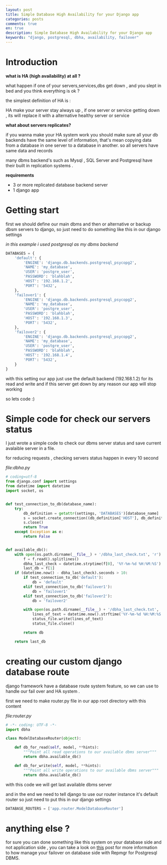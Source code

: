 ```yaml
---
layout: post
title: Simple Database High Availability for your Django app
categories: posts
comments: true
en: true
description: Simple Database High Availability for your Django app
keywords: "django, postgresql, dbha, availability, failover"
---
```


# Introduction

__what is HA (high availability) at all ?__


what happen if one of your servers,services,dbs get down , and you slept in bed and you think everything is ok ?

the simplest definition of HA is :

HA make your server stay always up , if one server or service getting down , its will replace it with a alternative healthy server or service

__what about servers replicates?__

if you wanna make your HA system work you should make sure all your db backends have the same level of information, that's mean copying data from a database in one server to a database in another.
so all servers have same data and records

many dbms backend's such as Mysql , SQL Server and Postgresql have their built in replication systems .

__requirements__

* 3 or more replicated database backend server
* 1 django app

# Getting start

first we should define our main dbms and then or alternative or backup dbsm servers to django,
so just need to do something like this in our django settings

_in this example i used postgresql as my dbms backend_


``` python
DATABASES = {
    'default': {
        'ENGINE': 'django.db.backends.postgresql_psycopg2',
        'NAME': 'my_database',
        'USER': 'postgre_user',
        'PASSWORD': 'blahblah',
        'HOST': '192.168.1.2',
        'PORT': '5432',
    },
    'failover1': {
        'ENGINE': 'django.db.backends.postgresql_psycopg2',
        'NAME': 'my_database',
        'USER': 'postgre_user',
        'PASSWORD': 'blahblah',
        'HOST': '192.168.1.3',
        'PORT': '5432',
    },
    'failover2': {
        'ENGINE': 'django.db.backends.postgresql_psycopg2',
        'NAME': 'my_database',
        'USER': 'postgre_user',
        'PASSWORD': 'blahblah',
        'HOST': '192.168.1.4',
        'PORT': '5432',
    }
}
```

with this setting our app just use the default backend (192.168.1.2) for its read and write and if this server get down by any reason our app will stop working

so lets code :)

# Simple code for check our servers status

I just wrote a simple code to check our dbms server status and save current avalaible server in a file.

for reducing requests , checking servers status happen in every 10 second

_file:dbha.py_

``` python
# coding=utf-8
from django.conf import settings
from datetime import datetime
import socket, os


def test_connection_to_db(database_name):
    try:
        db_definition = getattr(settings, 'DATABASES')[database_name]
        s = socket.create_connection((db_definition['HOST'], db_definition['PORT']), 5)
        s.close()
        return True
    except Exception as e:
        return False


def available_db():
    with open(os.path.dirname(__file__) + '/dbha_last_check.txt', 'r') as f:
        f = f.read().splitlines()
        dbha_last_check = datetime.strptime(f[0], '%Y-%m-%d %H:%M:%S')
        last_db = f[1]
    if (datetime.now() - dbha_last_check).seconds > 10:
        if test_connection_to_db('default'):
            db = 'default'
        elif test_connection_to_db('failover1'):
            db = 'failover1'
        elif test_connection_to_db('failover2'):
            db = 'failover2'

        with open(os.path.dirname(__file__) + '/dbha_last_check.txt', 'w') as status_file:
            lines_of_text = datetime.now().strftime('%Y-%m-%d %H:%M:%S') + "\n" + db
            status_file.write(lines_of_text)
            status_file.close()

        return db

    return last_db
```

# creating our custom django database route

django framework have a database route system feature,  so we can use  to handle our fail over and HA system .

first we need to make router.py file in our app root directory with this content

_file:router.py_

``` python
# -*- coding: UTF-8 -*-
import dbha

class ModelDatabaseRouter(object):

    def db_for_read(self, model, **hints):
        """Point all read operations to our available dbms server"""
        return dbha.available_db()

    def db_for_write(self, model, **hints):
        """Point all write operations to our available dbms server"""
        return dbha.available_db()
```

with this code we will get last available dbms server

and in the end we need to tell django to use our router instance it's default router
so just need to put this in our django settings

``` python
DATABASE_ROUTERS = ['app.router.ModelDatabaseRouter']
```


# anything else ?

for sure you can done something like this system on your database side and not application side , you can take a look on [this](/posts/postgresql-replication-repmgr-pgbouncer/)  post for more information to how manage your failover on database side with Repmgr for Postgresql DBMS.